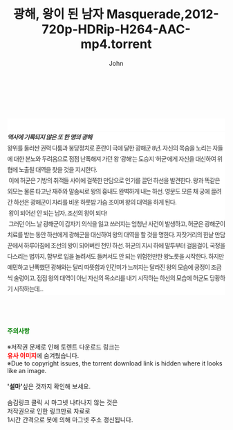 ﻿---
layout: post
title:  "광해, 왕이 된 남자 Masquerade,2012-720p-HDRip-H264-AAC-mp4.torrent"
author: John
categories: [ 영화 ]
tags: [  ]
image:  
description: "광해, 왕이 된 남자 Masquerade,2012-720p-HDRip-H264-AAC-mp4 torrent 정보 공유"
toc: true
toc_sticky: true
---

<br>
<div class="view-img">
<a class="view_image" href="http://torrentmobile61.com/bbs/view_image.php?fn=%2Fdata%2Ffile%2Fmovie%2F3735182707_yR6lWBK7_dc360233ba00a2d7339a0fcb45ae415a626e6a36.jpg" target="_blank"><img alt="" class="img-tag" content="http://torrentmobile61.com/data/file/movie/3735182707_yR6lWBK7_dc360233ba00a2d7339a0fcb45ae415a626e6a36.jpg" itemprop="image" src="http://torrentmobile61.com/data/file/movie/3735182707_yR6lWBK7_dc360233ba00a2d7339a0fcb45ae415a626e6a36.jpg"/></a><a class="view_image" href="http://torrentmobile61.com/bbs/view_image.php?fn=%2Fdata%2Ffile%2Fmovie%2F3735182707_d5nYCjPh_0e7cb802fb4d5aadc381087dd8f6174d1fa0c50f.jpg" target="_blank"><img alt="" class="img-tag" content="http://torrentmobile61.com/data/file/movie/3735182707_d5nYCjPh_0e7cb802fb4d5aadc381087dd8f6174d1fa0c50f.jpg" itemprop="image" src="http://torrentmobile61.com/data/file/movie/3735182707_d5nYCjPh_0e7cb802fb4d5aadc381087dd8f6174d1fa0c50f.jpg"/></a></div><div class="view-content" itemprop="description">
<p><br/></p><div class="title_area" style="margin:0px 0px 9px;padding:0px;list-style:none;font-size:12px;font-family:'나눔고딕', NanumGothic, '돋움', Dotum, Helvetica, 'AppleSDGothicNeo-Medium', AppleGothic, sans-serif;height:30px;float:none;background-color:rgb(255,255,255);"><h4 class="h_story" style="margin:5px 10px 0px 0px;padding:0px;list-style:none;font-size:12px;font-family:'돋움', sans-serif;height:18px;width:49px;background:url(&quot;https://ssl.pstatic.net/static/movie/2020/10/h_tx_sp5.png&quot;) no-repeat 0px -17px;float:left;"><strong class="blind" style="margin:0px;padding:0px;list-style:none;font-size:0px;font-family:inherit;color:inherit;width:1px;height:1px;line-height:0;">줄거리</strong></h4></div><h5 class="h_tx_story" style="margin:-7px 0px 1px;padding:0px;list-style:none;font-size:14px;font-family:'나눔고딕', NanumGothic, Helvetica, sans-serif;color:rgb(51,51,51);background-image:url(&quot;https://ssl.pstatic.net/static/movie/2014/01/blank.gif&quot;);letter-spacing:-1px;line-height:25px;background-color:rgb(255,255,255);">역사에 기록되지 않은 또 한 명의 광해</h5><p class="con_tx" style="margin-top:-1px;margin-bottom:-6px;list-style:none;font-size:14px;font-family:'나눔고딕', NanumGothic, '돋움', Dotum, Helvetica, 'AppleSDGothicNeo-Medium', AppleGothic, sans-serif;color:rgb(51,51,51);background-image:url(&quot;https://ssl.pstatic.net/static/movie/2014/01/blank.gif&quot;);letter-spacing:-1px;line-height:25px;background-color:rgb(255,255,255);">왕위를 둘러싼 권력 다툼과 붕당정치로 혼란이 극에 달한 광해군 8년. 자신의 목숨을 노리는 자들에 대한 분노와 두려움으로 점점 난폭해져 가던 왕 ‘광해’는 도승지 ‘허균’에게 자신을 대신하여 위협에 노출될 대역을 찾을 것을 지시한다.<br style="list-style:none;font-size:12px;font-family:'돋움', sans-serif;color:rgb(0,0,0);"/> 이에 허균은 기방의 취객들 사이에 걸쭉한 만담으로 인기를 끌던 하선을 발견한다. 왕과 똑같은 외모는 물론 타고난 재주와 말솜씨로 왕의 흉내도 완벽하게 내는 하선. 영문도 모른 채 궁에 끌려간 하선은 광해군이 자리를 비운 하룻밤 가슴 조이며 왕의 대역을 하게 된다.<br style="list-style:none;font-size:12px;font-family:'돋움', sans-serif;color:rgb(0,0,0);"/> 왕이 되어선 안 되는 남자, 조선의 왕이 되다!<br style="list-style:none;font-size:12px;font-family:'돋움', sans-serif;color:rgb(0,0,0);"/> 그러던 어느 날 광해군이 갑자기 의식을 잃고 쓰러지는 엄청난 사건이 발생하고, 허균은 광해군이 치료를 받는 동안 하선에게 광해군을 대신하여 왕의 대역을 할 것을 명한다. 저잣거리의 한낱 만담꾼에서 하루아침에 조선의 왕이 되어버린 천민 하선. 허균의 지시 하에 말투부터 걸음걸이, 국정을 다스리는 법까지, 함부로 입을 놀려서도 들켜서도 안 되는 위험천만한 왕노릇을 시작한다. 하지만 예민하고 난폭했던 광해와는 달리 따뜻함과 인간미가 느껴지는 달라진 왕의 모습에 궁정이 조금씩 술렁이고, 점점 왕의 대역이 아닌 자신의 목소리를 내기 시작하는 하선의 모습에 허균도 당황하기 시작하는데...</p> </div>
    
<br><br><br>
<p data-ke-size="size16"><b><span style="color: green;">주의사항</span></b><br /><br />※저작권 문제로 인해 토렌트 다운로드 링크는<br /><b><span style="color: red;">유사 이미지</span></b>에 숨겨뒀습니다.<br />※Due to copyright issues, the torrent download link is hidden where it looks like an image.<br /><br /><b>'설마'</b>싶은 것까지 확인해 보세요.<br /><br />숨김링크 클릭 시 마그넷 나타나지 않는 것은<br />저작권으로 인한 링크만료 자료로<br />1시간 간격으로 봇에 의해 마그넷 주소 갱신됩니다.</p>
